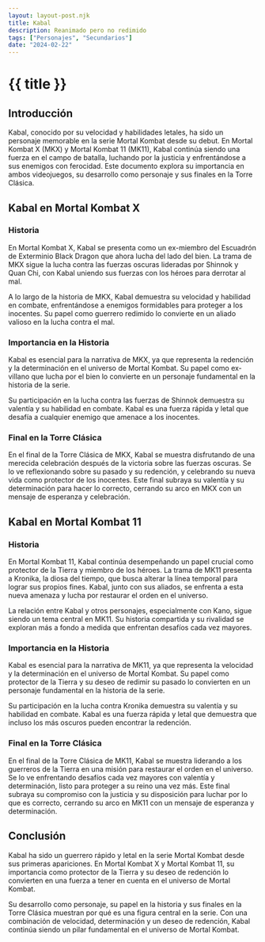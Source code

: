 ```yaml
---
layout: layout-post.njk
title: Kabal
description: Reanimado pero no redimido 
tags: ["Personajes", "Secundarios"]
date: "2024-02-22"
---
```

# {{ title }}



## Introducción

Kabal, conocido por su velocidad y habilidades letales, ha sido un personaje memorable en la serie Mortal Kombat desde su debut. En Mortal Kombat X (MKX) y Mortal Kombat 11 (MK11), Kabal continúa siendo una fuerza en el campo de batalla, luchando por la justicia y enfrentándose a sus enemigos con ferocidad. Este documento explora su importancia en ambos videojuegos, su desarrollo como personaje y sus finales en la Torre Clásica.

## Kabal en Mortal Kombat X

### Historia

En Mortal Kombat X, Kabal se presenta como un ex-miembro del Escuadrón de Exterminio Black Dragon que ahora lucha del lado del bien. La trama de MKX sigue la lucha contra las fuerzas oscuras lideradas por Shinnok y Quan Chi, con Kabal uniendo sus fuerzas con los héroes para derrotar al mal.

A lo largo de la historia de MKX, Kabal demuestra su velocidad y habilidad en combate, enfrentándose a enemigos formidables para proteger a los inocentes. Su papel como guerrero redimido lo convierte en un aliado valioso en la lucha contra el mal.

### Importancia en la Historia

Kabal es esencial para la narrativa de MKX, ya que representa la redención y la determinación en el universo de Mortal Kombat. Su papel como ex-villano que lucha por el bien lo convierte en un personaje fundamental en la historia de la serie.

Su participación en la lucha contra las fuerzas de Shinnok demuestra su valentía y su habilidad en combate. Kabal es una fuerza rápida y letal que desafía a cualquier enemigo que amenace a los inocentes.

### Final en la Torre Clásica

En el final de la Torre Clásica de MKX, Kabal se muestra disfrutando de una merecida celebración después de la victoria sobre las fuerzas oscuras. Se lo ve reflexionando sobre su pasado y su redención, y celebrando su nueva vida como protector de los inocentes. Este final subraya su valentía y su determinación para hacer lo correcto, cerrando su arco en MKX con un mensaje de esperanza y celebración.

## Kabal en Mortal Kombat 11

### Historia

En Mortal Kombat 11, Kabal continúa desempeñando un papel crucial como protector de la Tierra y miembro de los héroes. La trama de MK11 presenta a Kronika, la diosa del tiempo, que busca alterar la línea temporal para lograr sus propios fines. Kabal, junto con sus aliados, se enfrenta a esta nueva amenaza y lucha por restaurar el orden en el universo.

La relación entre Kabal y otros personajes, especialmente con Kano, sigue siendo un tema central en MK11. Su historia compartida y su rivalidad se exploran más a fondo a medida que enfrentan desafíos cada vez mayores.

### Importancia en la Historia

Kabal es esencial para la narrativa de MK11, ya que representa la velocidad y la determinación en el universo de Mortal Kombat. Su papel como protector de la Tierra y su deseo de redimir su pasado lo convierten en un personaje fundamental en la historia de la serie.

Su participación en la lucha contra Kronika demuestra su valentía y su habilidad en combate. Kabal es una fuerza rápida y letal que demuestra que incluso los más oscuros pueden encontrar la redención.

### Final en la Torre Clásica

En el final de la Torre Clásica de MK11, Kabal se muestra liderando a los guerreros de la Tierra en una misión para restaurar el orden en el universo. Se lo ve enfrentando desafíos cada vez mayores con valentía y determinación, listo para proteger a su reino una vez más. Este final subraya su compromiso con la justicia y su disposición para luchar por lo que es correcto, cerrando su arco en MK11 con un mensaje de esperanza y determinación.

## Conclusión

Kabal ha sido un guerrero rápido y letal en la serie Mortal Kombat desde sus primeras apariciones. En Mortal Kombat X y Mortal Kombat 11, su importancia como protector de la Tierra y su deseo de redención lo convierten en una fuerza a tener en cuenta en el universo de Mortal Kombat.

Su desarrollo como personaje, su papel en la historia y sus finales en la Torre Clásica muestran por qué es una figura central en la serie. Con una combinación de velocidad, determinación y un deseo de redención, Kabal continúa siendo un pilar fundamental en el universo de Mortal Kombat.